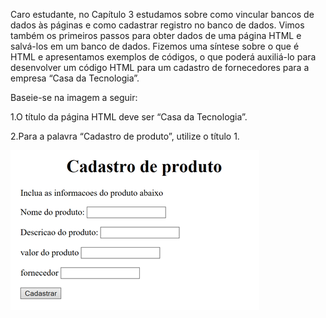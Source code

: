 Caro estudante, no Capítulo 3 estudamos sobre como vincular bancos de dados às páginas e como cadastrar registro no banco de dados.
 Vimos também os primeiros passos para obter dados de uma página HTML e salvá-los em um banco de dados. 
 Fizemos uma síntese sobre o que é HTML e apresentamos exemplos de códigos, o que poderá auxiliá-lo para desenvolver um código HTML para um cadastro de fornecedores para a empresa “Casa da Tecnologia”. 

 Baseie-se na imagem a seguir:

1.O título da página HTML deve ser “Casa da Tecnologia”.

2.Para a palavra “Cadastro de produto”, utilize o título 1.

<img src="../assets/atividade3.png">
